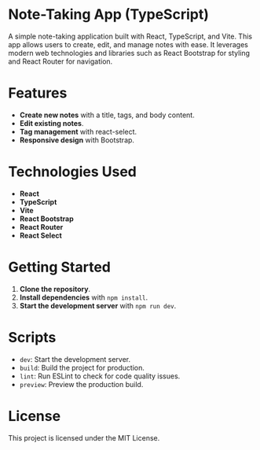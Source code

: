# Note-Taking App (TypeScript)

A simple note-taking application built with React, TypeScript, and Vite. This app allows users to create, edit, and manage notes with ease. It leverages modern web technologies and libraries such as React Bootstrap for styling and React Router for navigation.

# Features

- **Create new notes** with a title, tags, and body content.
- **Edit existing notes**.
- **Tag management** with react-select.
- **Responsive design** with Bootstrap.

# Technologies Used

- **React**
- **TypeScript**
- **Vite**
- **React Bootstrap**
- **React Router**
- **React Select**

# Getting Started

1. **Clone the repository**.
2. **Install dependencies** with `npm install`.
3. **Start the development server** with `npm run dev`.

# Scripts

- `dev`: Start the development server.
- `build`: Build the project for production.
- `lint`: Run ESLint to check for code quality issues.
- `preview`: Preview the production build.

# License

This project is licensed under the MIT License.
#
